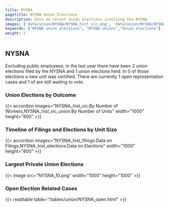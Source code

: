 ```yaml
---
title: NYSNA
pagetitle: NYSNA Union Elections
description: Data on recent union elections involving the NYSNA.
images: ['data/union/NYSNA/NYSNA_hist_vic.png', 'data/union/NYSNA/NYSNA_hist_size.png', 'data/union/NYSNA/NYSNA_10.png']
keywords: ["NYSNA union elections", "NYSNA unions","Union elections"]
weight: 1
---
```

##  NYSNA

Excluding public employees, in the last year there have been 2 union elections filed by the NYSNA and 1 union elections held. In 0 of those elections a new unit was certified. There are currently 1 open representation cases and 1 of are still waiting to vote.

### Union Elections by Outcome
{{< accordion images="NYSNA_hist_vic:By Number of Workers,NYSNA_hist_vic_union:By Number of Units" width="1000" height="800" >}}

### Timeline of Filings and Elections by Unit Size
{{< accordion images="NYSNA_hist_filings:Data on Filings,NYSNA_hist_elections:Data on Elections" width="1000" height="800" >}}

### Largest Private Union Elections
{{< image src="NYSNA_10.png" width="1000" height="1000"  >}}

### Open Election Related Cases
{{< readtable table="/tables/union/NYSNA_open.html" >}}

